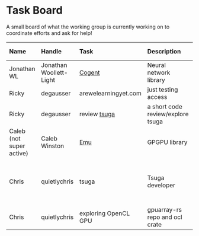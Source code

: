 # Task Board

A small board of what the working group is currently working on to coordinate efforts and ask for help! 


| Name | Handle | Task | Description | Need Help? | Help Desc | 
| :--- | :--- | :---| :--- | :--- | :--- |
| Jonathan WL | Jonathan Woollett-Light | [Cogent](https://crates.io/crates/cogent) | Neural network library |  | |
| Ricky | degausser | arewelearningyet.com | just testing access | N | N/A | 
| Ricky | degausser | review [tsuga](https://github.com/quietlychris/tsuga) | a short code review/explore tsuga | N | N/A | 
| Caleb (not super active) | Caleb Winston | [Emu](https://calebwin.github.io/emu/) | GPGPU library |  |  | 
| Chris | quietlychris | tsuga | Tsuga developer | Help welcome, but not required at the moment | Roadmap in repo | 
| Chris | quietlychris | exploring OpenCL GPU | gpuarray-rs repo and ocl crate | n/a | n/a | 

